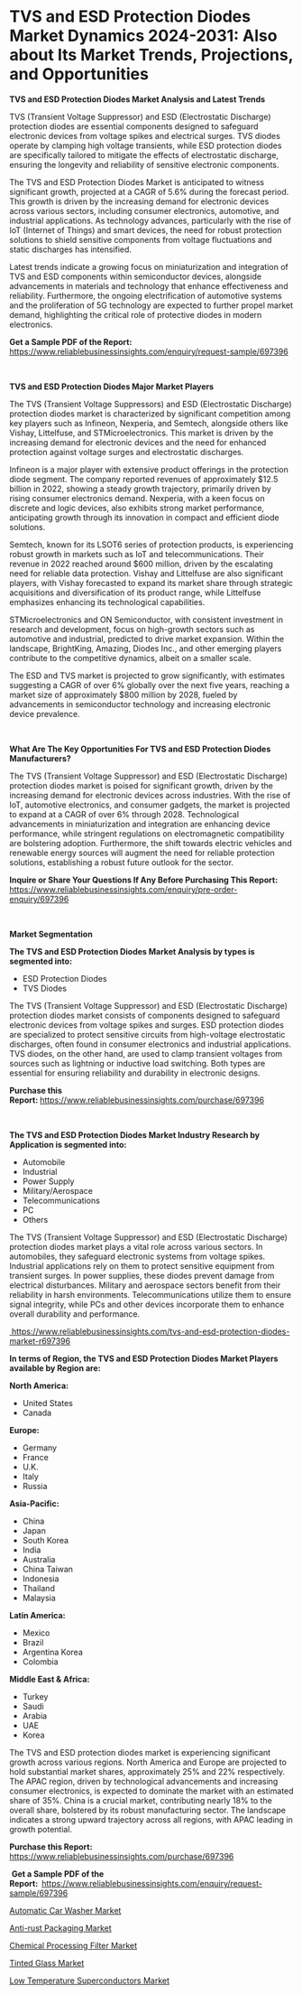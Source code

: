 <p><h1>TVS and ESD Protection Diodes Market Dynamics 2024-2031: Also about Its Market Trends, Projections, and Opportunities</h1></p><p><strong>TVS and ESD Protection Diodes Market Analysis and Latest Trends</strong></p>
<p><p>TVS (Transient Voltage Suppressor) and ESD (Electrostatic Discharge) protection diodes are essential components designed to safeguard electronic devices from voltage spikes and electrical surges. TVS diodes operate by clamping high voltage transients, while ESD protection diodes are specifically tailored to mitigate the effects of electrostatic discharge, ensuring the longevity and reliability of sensitive electronic components.</p><p>The TVS and ESD Protection Diodes Market is anticipated to witness significant growth, projected at a CAGR of 5.6% during the forecast period. This growth is driven by the increasing demand for electronic devices across various sectors, including consumer electronics, automotive, and industrial applications. As technology advances, particularly with the rise of IoT (Internet of Things) and smart devices, the need for robust protection solutions to shield sensitive components from voltage fluctuations and static discharges has intensified.</p><p>Latest trends indicate a growing focus on miniaturization and integration of TVS and ESD components within semiconductor devices, alongside advancements in materials and technology that enhance effectiveness and reliability. Furthermore, the ongoing electrification of automotive systems and the proliferation of 5G technology are expected to further propel market demand, highlighting the critical role of protective diodes in modern electronics.</p></p>
<p><strong>Get a Sample PDF of the Report:&nbsp;</strong> <a href="https://www.reliablebusinessinsights.com/enquiry/request-sample/697396?utm_campaign=41&utm_medium=2&utm_source=Github&utm_content=ia&utm_term=10122024&utm_id=tvs-and-esd-protection-diodes">https://www.reliablebusinessinsights.com/enquiry/request-sample/697396</a></p>
<p>&nbsp;</p>
<p><strong>TVS and ESD Protection Diodes Major Market Players</strong></p>
<p><p>The TVS (Transient Voltage Suppressors) and ESD (Electrostatic Discharge) protection diodes market is characterized by significant competition among key players such as Infineon, Nexperia, and Semtech, alongside others like Vishay, Littelfuse, and STMicroelectronics. This market is driven by the increasing demand for electronic devices and the need for enhanced protection against voltage surges and electrostatic discharges.</p><p>Infineon is a major player with extensive product offerings in the protection diode segment. The company reported revenues of approximately $12.5 billion in 2022, showing a steady growth trajectory, primarily driven by rising consumer electronics demand. Nexperia, with a keen focus on discrete and logic devices, also exhibits strong market performance, anticipating growth through its innovation in compact and efficient diode solutions.</p><p>Semtech, known for its LSOT6 series of protection products, is experiencing robust growth in markets such as IoT and telecommunications. Their revenue in 2022 reached around $600 million, driven by the escalating need for reliable data protection. Vishay and Littelfuse are also significant players, with Vishay forecasted to expand its market share through strategic acquisitions and diversification of its product range, while Littelfuse emphasizes enhancing its technological capabilities.</p><p>STMicroelectronics and ON Semiconductor, with consistent investment in research and development, focus on high-growth sectors such as automotive and industrial, predicted to drive market expansion. Within the landscape, BrightKing, Amazing, Diodes Inc., and other emerging players contribute to the competitive dynamics, albeit on a smaller scale.</p><p>The ESD and TVS market is projected to grow significantly, with estimates suggesting a CAGR of over 6% globally over the next five years, reaching a market size of approximately $800 million by 2028, fueled by advancements in semiconductor technology and increasing electronic device prevalence.</p></p>
<p>&nbsp;</p>
<p><strong>What Are The Key Opportunities For TVS and ESD Protection Diodes Manufacturers?</strong></p>
<p><p>The TVS (Transient Voltage Suppressor) and ESD (Electrostatic Discharge) protection diodes market is poised for significant growth, driven by the increasing demand for electronic devices across industries. With the rise of IoT, automotive electronics, and consumer gadgets, the market is projected to expand at a CAGR of over 6% through 2028. Technological advancements in miniaturization and integration are enhancing device performance, while stringent regulations on electromagnetic compatibility are bolstering adoption. Furthermore, the shift towards electric vehicles and renewable energy sources will augment the need for reliable protection solutions, establishing a robust future outlook for the sector.</p></p>
<p><strong>Inquire or Share Your Questions If Any Before Purchasing This Report:</strong> <a href="https://www.reliablebusinessinsights.com/enquiry/pre-order-enquiry/697396?utm_campaign=41&utm_medium=2&utm_source=Github&utm_content=ia&utm_term=10122024&utm_id=tvs-and-esd-protection-diodes">https://www.reliablebusinessinsights.com/enquiry/pre-order-enquiry/697396</a></p>
<p>&nbsp;</p>
<p><strong>Market Segmentation</strong></p>
<p><strong>The TVS and ESD Protection Diodes Market Analysis by types is segmented into:</strong></p>
<p><ul><li>ESD Protection Diodes</li><li>TVS Diodes</li></ul></p>
<p><p>The TVS (Transient Voltage Suppressor) and ESD (Electrostatic Discharge) protection diodes market consists of components designed to safeguard electronic devices from voltage spikes and surges. ESD protection diodes are specialized to protect sensitive circuits from high-voltage electrostatic discharges, often found in consumer electronics and industrial applications. TVS diodes, on the other hand, are used to clamp transient voltages from sources such as lightning or inductive load switching. Both types are essential for ensuring reliability and durability in electronic designs.</p></p>
<p><strong>Purchase this Report:&nbsp;</strong><a href="https://www.reliablebusinessinsights.com/purchase/697396?utm_campaign=41&utm_medium=2&utm_source=Github&utm_content=ia&utm_term=10122024&utm_id=tvs-and-esd-protection-diodes">https://www.reliablebusinessinsights.com/purchase/697396</a></p>
<p>&nbsp;</p>
<p><strong>The TVS and ESD Protection Diodes Market Industry Research by Application is segmented into:</strong></p>
<p><ul><li>Automobile</li><li>Industrial</li><li>Power Supply</li><li>Military/Aerospace</li><li>Telecommunications</li><li>PC</li><li>Others</li></ul></p>
<p><p>The TVS (Transient Voltage Suppressor) and ESD (Electrostatic Discharge) protection diodes market plays a vital role across various sectors. In automobiles, they safeguard electronic systems from voltage spikes. Industrial applications rely on them to protect sensitive equipment from transient surges. In power supplies, these diodes prevent damage from electrical disturbances. Military and aerospace sectors benefit from their reliability in harsh environments. Telecommunications utilize them to ensure signal integrity, while PCs and other devices incorporate them to enhance overall durability and performance.</p></p>
<p><a href="https://www.reliablebusinessinsights.com/tvs-and-esd-protection-diodes-market-r697396?utm_campaign=41&utm_medium=2&utm_source=Github&utm_content=ia&utm_term=10122024&utm_id=tvs-and-esd-protection-diodes">&nbsp;https://www.reliablebusinessinsights.com/tvs-and-esd-protection-diodes-market-r697396</a></p>
<p><strong>In terms of Region, the TVS and ESD Protection Diodes Market Players available by Region are:</strong></p>
<p>
    <p> <strong> North America: </strong>
        <ul>
            <li>United States</li>
            <li>Canada</li>
        </ul>
        </p> 
    <p> <strong> Europe: </strong>
        <ul>
            <li>Germany</li>
            <li>France</li>
            <li>U.K.</li>
            <li>Italy</li>
            <li>Russia</li>
        </ul>
        </p> 
    <p> <strong> Asia-Pacific: </strong>
        <ul>
            <li>China</li>
            <li>Japan</li>
            <li>South Korea</li>
            <li>India</li>
            <li>Australia</li>
            <li>China Taiwan</li>
            <li>Indonesia</li>
            <li>Thailand</li>
            <li>Malaysia</li>
        </ul>
        </p> 
    <p> <strong> Latin America: </strong>
        <ul>
            <li>Mexico</li>
            <li>Brazil</li>
            <li>Argentina Korea</li>
            <li>Colombia</li>
        </ul>
        </p> 
    <p> <strong> Middle East & Africa: </strong>
        <ul>
            <li>Turkey</li>
            <li>Saudi</li>
            <li>Arabia</li>
            <li>UAE</li>
            <li>Korea</li>
        </ul>
    </p>
    </p>
<p><p>The TVS and ESD protection diodes market is experiencing significant growth across various regions. North America and Europe are projected to hold substantial market shares, approximately 25% and 22% respectively. The APAC region, driven by technological advancements and increasing consumer electronics, is expected to dominate the market with an estimated share of 35%. China is a crucial market, contributing nearly 18% to the overall share, bolstered by its robust manufacturing sector. The landscape indicates a strong upward trajectory across all regions, with APAC leading in growth potential.</p></p>
<p><strong>Purchase this Report: </strong><a href="https://www.reliablebusinessinsights.com/purchase/697396?utm_campaign=41&utm_medium=2&utm_source=Github&utm_content=ia&utm_term=10122024&utm_id=tvs-and-esd-protection-diodes">https://www.reliablebusinessinsights.com/purchase/697396</a></p>
<p>&nbsp;<strong>Get a Sample PDF of the Report:&nbsp;&nbsp;</strong><a href="https://www.reliablebusinessinsights.com/enquiry/request-sample/697396?utm_campaign=41&utm_medium=2&utm_source=Github&utm_content=ia&utm_term=10122024&utm_id=tvs-and-esd-protection-diodes">https://www.reliablebusinessinsights.com/enquiry/request-sample/697396</a></p>
<p><strong></strong></p>
<p><p><a href="https://www.linkedin.com/pulse/in-depth-analysis-automatic-car-washer-market-dynamics-key-gv7ye?utm_campaign=41&utm_medium=2&utm_source=Github&utm_content=ia&utm_term=10122024&utm_id=tvs-and-esd-protection-diodes">Automatic Car Washer Market</a></p><p><a href="https://github.com/sca704osol/Market-Research-Report-List-1/blob/main/anti-rust-packaging-market.md?utm_campaign=41&utm_medium=2&utm_source=Github&utm_content=ia&utm_term=10122024&utm_id=tvs-and-esd-protection-diodes">Anti-rust Packaging Market</a></p><p><a href="https://github.com/deonnamcelhi0/Market-Research-Report-List-1/blob/main/chemical-processing-filter-market.md?utm_campaign=41&utm_medium=2&utm_source=Github&utm_content=ia&utm_term=10122024&utm_id=tvs-and-esd-protection-diodes">Chemical Processing Filter Market</a></p><p><a href="https://www.linkedin.com/pulse/futur-trend-quest-sl8ue?utm_campaign=41&utm_medium=2&utm_source=Github&utm_content=ia&utm_term=10122024&utm_id=tvs-and-esd-protection-diodes">Tinted Glass Market</a></p><p><a href="https://www.linkedin.com/pulse/th-score-market-0ptye?utm_campaign=41&utm_medium=2&utm_source=Github&utm_content=ia&utm_term=10122024&utm_id=tvs-and-esd-protection-diodes">Low Temperature Superconductors Market</a></p></p>